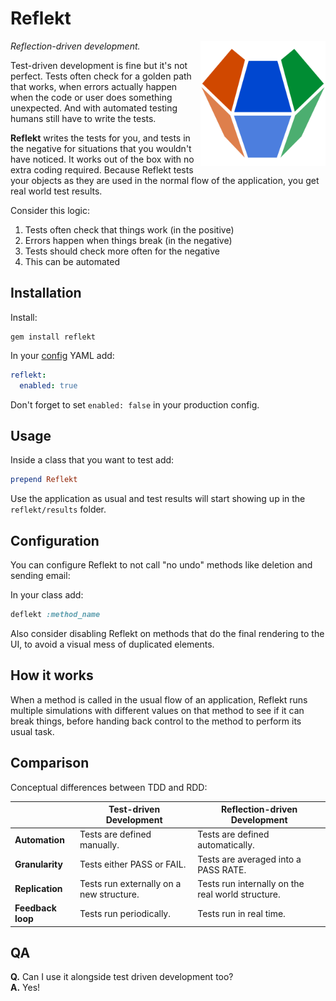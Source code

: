 # Reflekt  

<img src="./Assets/Logo.svg" width="200" raw=true style="margin-left: 10px;" align="right" />

*Reflection-driven development.*  

Test-driven development is fine but it's not perfect. Tests often check for a golden path that works, when errors actually happen when the code or user does something unexpected. And with automated testing humans still have to write the tests.

**Reflekt** writes the tests for you, and tests in the negative for situations that you wouldn't have noticed. It works out of the box with no extra coding required. Because Reflekt tests your objects as they are used in the normal flow of the application, you get real world test results.

Consider this logic:  
1. Tests often check that things work (in the positive)  
2. Errors happen when things break (in the negative)  
3. Tests should check more often for the negative  
4. This can be automated

## Installation  

Install:  
```  
gem install reflekt
```  

In your [config](https://github.com/rubyconfig/config) YAML add:  
```yaml  
reflekt:
  enabled: true
```  

Don't forget to set `enabled: false` in your production config.  

## Usage  

Inside a class that you want to test add:  
```ruby  
prepend Reflekt
```  

Use the application as usual and test results will start showing up in the `reflekt/results` folder.

## Configuration

You can configure Reflekt to not call "no undo" methods like deletion and sending email:

In your class add:

```ruby
deflekt :method_name
```

Also consider disabling Reflekt on methods that do the final rendering to the UI, to avoid a visual mess of duplicated elements.

## How it works

When a method is called in the usual flow of an application, Reflekt runs multiple simulations with different values on that method to see if it can break things, before handing back control to the method to perform its usual task.

## Comparison

Conceptual differences between TDD and RDD:

|                   | Test-driven Development                  | Reflection-driven Development                     |
--------------------|------------------------------------------|---------------------------------------------------|
| **Automation**    | Tests are defined manually.              | Tests are defined automatically.                  |
| **Granularity**   | Tests either PASS or FAIL.               | Tests are averaged into a PASS RATE.              |
| **Replication**   | Tests run externally on a new structure. | Tests run internally on the real world structure. |
| **Feedback loop** | Tests run periodically.                  | Tests run in real time.                           |

## QA

**Q.** Can I use it alongside test driven development too?  
**A.** Yes!
